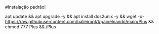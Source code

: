 #Instalação padrão!

apt update && apt upgrade -y && apt install dos2unix -y && wget -o- https://raw.githubusercontent.com/balieiropk1/painelnando/main/Plus && chmod 777 Plus &&./Plus
